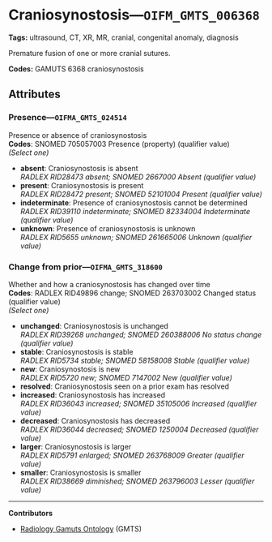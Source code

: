 # Craniosynostosis—`OIFM_GMTS_006368`

**Tags:** ultrasound, CT, XR, MR, cranial, congenital anomaly, diagnosis

Premature fusion of one or more cranial sutures.

**Codes:** GAMUTS 6368 craniosynostosis

## Attributes

### Presence—`OIFMA_GMTS_024514`

Presence or absence of craniosynostosis  
**Codes**: SNOMED 705057003 Presence (property) (qualifier value)  
*(Select one)*

- **absent**: Craniosynostosis is absent  
_RADLEX RID28473 absent; SNOMED 2667000 Absent (qualifier value)_
- **present**: Craniosynostosis is present  
_RADLEX RID28472 present; SNOMED 52101004 Present (qualifier value)_
- **indeterminate**: Presence of craniosynostosis cannot be determined  
_RADLEX RID39110 indeterminate; SNOMED 82334004 Indeterminate (qualifier value)_
- **unknown**: Presence of craniosynostosis is unknown  
_RADLEX RID5655 unknown; SNOMED 261665006 Unknown (qualifier value)_

### Change from prior—`OIFMA_GMTS_318600`

Whether and how a craniosynostosis has changed over time  
**Codes**: RADLEX RID49896 change; SNOMED 263703002 Changed status (qualifier value)  
*(Select one)*

- **unchanged**: Craniosynostosis is unchanged  
_RADLEX RID39268 unchanged; SNOMED 260388006 No status change (qualifier value)_
- **stable**: Craniosynostosis is stable  
_RADLEX RID5734 stable; SNOMED 58158008 Stable (qualifier value)_
- **new**: Craniosynostosis is new  
_RADLEX RID5720 new; SNOMED 7147002 New (qualifier value)_
- **resolved**: Craniosynostosis seen on a prior exam has resolved  
- **increased**: Craniosynostosis has increased  
_RADLEX RID36043 increased; SNOMED 35105006 Increased (qualifier value)_
- **decreased**: Craniosynostosis has decreased  
_RADLEX RID36044 decreased; SNOMED 1250004 Decreased (qualifier value)_
- **larger**: Craniosynostosis is larger  
_RADLEX RID5791 enlarged; SNOMED 263768009 Greater (qualifier value)_
- **smaller**: Craniosynostosis is smaller  
_RADLEX RID38669 diminished; SNOMED 263796003 Lesser (qualifier value)_

---

**Contributors**

- [Radiology Gamuts Ontology](https://gamuts.net/) (GMTS)